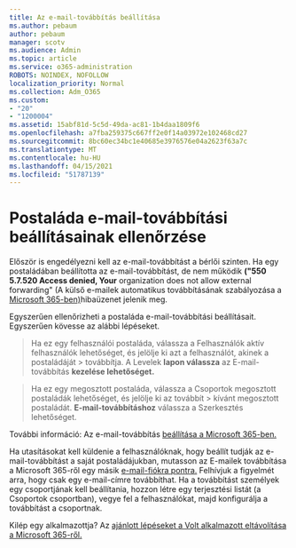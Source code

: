 ```yaml
---
title: Az e-mail-továbbítás beállítása
ms.author: pebaum
author: pebaum
manager: scotv
ms.audience: Admin
ms.topic: article
ms.service: o365-administration
ROBOTS: NOINDEX, NOFOLLOW
localization_priority: Normal
ms.collection: Adm_O365
ms.custom:
- "20"
- "1200004"
ms.assetid: 15abf81d-5c5d-49da-ac81-1b4daa1809f6
ms.openlocfilehash: a7fba259375c667ff2e0f14a03972e102468cd27
ms.sourcegitcommit: 8bc60ec34bc1e40685e3976576e04a2623f63a7c
ms.translationtype: MT
ms.contentlocale: hu-HU
ms.lasthandoff: 04/15/2021
ms.locfileid: "51787139"
---
```

# <a name="check-the-email-forwarding-settings-for-a-mailbox"></a>Postaláda e-mail-továbbítási beállításainak ellenőrzése

Először is engedélyezni kell az e-mail-továbbítást a bérlői szinten. Ha egy postaládában beállította az e-mail-továbbítást, de nem működik **("550 5.7.520 Access denied, Your** organization does not allow external forwarding" (A külső e-mailek automatikus továbbításának szabályozása a [Microsoft 365-ben)](https://docs.microsoft.com/microsoft-365/security/office-365-security/external-email-forwarding?view=o365-worldwide)hibaüzenet jelenik meg.

Egyszerűen ellenőrizheti a postaláda e-mail-továbbítási beállításait. Egyszerűen kövesse az alábbi lépéseket.
  
> Ha ez egy felhasználói postaláda, válassza a Felhasználók aktív felhasználók lehetőséget, és jelölje ki azt a felhasználót, akinek a postaládáját  \>  továbbítja. A Levelek **lapon válassza** az E-mail-továbbítás **kezelése lehetőséget.**

> Ha ez egy megosztott postaláda, válassza a Csoportok megosztott postaládák lehetőséget, és jelölje ki az továbbít  \>  kívánt megosztott postaládát. **E-mail-továbbításhoz** válassza a Szerkesztés lehetőséget.

További információ: Az e-mail-továbbítás [beállítása a Microsoft 365-ben.](https://docs.microsoft.com/microsoft-365/admin/email/configure-email-forwarding)
  
Ha utasításokat kell küldenie a felhasználóknak, hogy beállít tudják az e-mail-továbbítást a saját postaládájukban, mutasson az E-mailek továbbítása a Microsoft 365-ről egy másik [e-mail-fiókra pontra.](https://support.office.com/article/Forward-email-from-Office-365-to-another-email-account-1ed4ee1e-74f8-4f53-a174-86b748ff6a0e) Felhívjuk a figyelmét arra, hogy csak egy e-mail-címre továbbíthat. Ha a továbbítást személyek egy csoportjának kell beállítania, hozzon létre egy terjesztési listát (a Csoportok csoportban), vegye fel a felhasználókat, majd konfigurálja a továbbítást a csoportnak.
  
Kilép egy alkalmazottja? Az [ajánlott lépéseket a Volt alkalmazott eltávolítása a Microsoft 365-ről.](https://docs.microsoft.com/microsoft-365/admin/add-users/remove-former-employee)